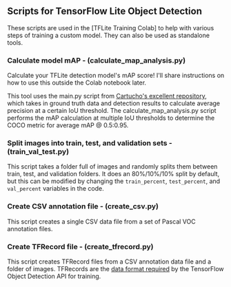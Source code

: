 ## Scripts for TensorFlow Lite Object Detection
These scripts are used in the [TFLite Training Colab] to help with various steps of training a custom model. They can also be used as standalone tools.

### Calculate model mAP - (calculate_map_analysis.py)
Calculate your TFLite detection model's mAP score! I'll share instructions on how to use this outside the Colab notebook later. 

This tool uses the main.py script from [Cartucho's excellent repository](https://github.com/Cartucho/mAP), which takes in ground truth data and detection results to calculate average precision at a certain IoU threshold. The calculate_map_analysis.py script performs the mAP calculation at multiple IoU thresholds to determine the COCO metric for average mAP @ 0.5:0.95.

### Split images into train, test, and validation sets - (train_val_test.py)
This script takes a folder full of images and randomly splits them between train, test, and validation folders. It does an 80%/10%/10% split by default, but this can be modified by changing the `train_percent`, `test_percent`, and `val_percent` variables in the code.

### Create CSV annotation file - (create_csv.py)
This script creates a single CSV data file from a set of Pascal VOC annotation files.

### Create TFRecord file - (create_tfrecord.py)
This script creates TFRecord files from a CSV annotation data file and a folder of images. TFRecords are the [data format required](https://github.com/tensorflow/models/blob/master/research/object_detection/g3doc/preparing_inputs.md) by the TensorFlow Object Detection API for training.

